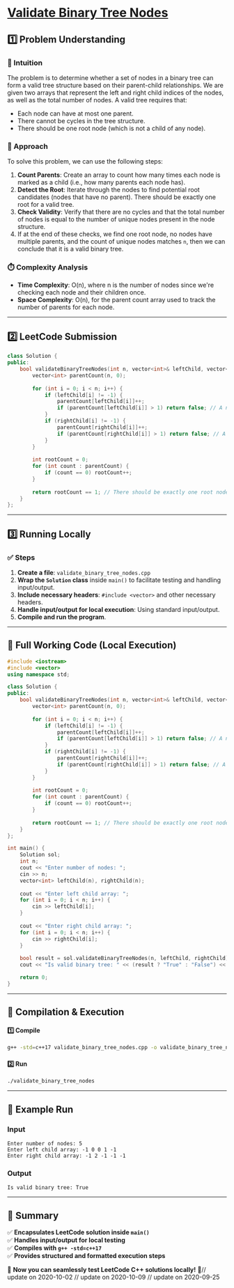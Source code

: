 # **[Validate Binary Tree Nodes](https://leetcode.com/problems/validate-binary-tree-nodes/description/)**  

## **1️⃣ Problem Understanding**  
### **📌 Intuition**  
The problem is to determine whether a set of nodes in a binary tree can form a valid tree structure based on their parent-child relationships. We are given two arrays that represent the left and right child indices of the nodes, as well as the total number of nodes. A valid tree requires that:
- Each node can have at most one parent.
- There cannot be cycles in the tree structure.
- There should be one root node (which is not a child of any node).

### **🚀 Approach**  
To solve this problem, we can use the following steps:
1. **Count Parents**: Create an array to count how many times each node is marked as a child (i.e., how many parents each node has). 
2. **Detect the Root**: Iterate through the nodes to find potential root candidates (nodes that have no parent). There should be exactly one root for a valid tree.
3. **Check Validity**: Verify that there are no cycles and that the total number of nodes is equal to the number of unique nodes present in the node structure. 
4. If at the end of these checks, we find one root node, no nodes have multiple parents, and the count of unique nodes matches `n`, then we can conclude that it is a valid binary tree.

### **⏱️ Complexity Analysis**  
- **Time Complexity**: O(n), where n is the number of nodes since we're checking each node and their children once.  
- **Space Complexity**: O(n), for the parent count array used to track the number of parents for each node.  

---  

## **2️⃣ LeetCode Submission**  
```cpp
class Solution {
public:
    bool validateBinaryTreeNodes(int n, vector<int>& leftChild, vector<int>& rightChild) {
        vector<int> parentCount(n, 0);
        
        for (int i = 0; i < n; i++) {
            if (leftChild[i] != -1) {
                parentCount[leftChild[i]]++;
                if (parentCount[leftChild[i]] > 1) return false; // A node can only have one parent
            }
            if (rightChild[i] != -1) {
                parentCount[rightChild[i]]++;
                if (parentCount[rightChild[i]] > 1) return false; // A node can only have one parent
            }
        }
        
        int rootCount = 0;
        for (int count : parentCount) {
            if (count == 0) rootCount++;
        }
        
        return rootCount == 1; // There should be exactly one root node
    }
};
```  

---  

## **3️⃣ Running Locally**  
### **✅ Steps**  
1. **Create a file**: `validate_binary_tree_nodes.cpp`  
2. **Wrap the `Solution` class** inside `main()` to facilitate testing and handling input/output.
3. **Include necessary headers**: `#include <vector>` and other necessary headers.
4. **Handle input/output for local execution**: Using standard input/output.
5. **Compile and run the program**.  

---  

## **📝 Full Working Code (Local Execution)**  
```cpp
#include <iostream>
#include <vector>
using namespace std;

class Solution {
public:
    bool validateBinaryTreeNodes(int n, vector<int>& leftChild, vector<int>& rightChild) {
        vector<int> parentCount(n, 0);
        
        for (int i = 0; i < n; i++) {
            if (leftChild[i] != -1) {
                parentCount[leftChild[i]]++;
                if (parentCount[leftChild[i]] > 1) return false; // A node can only have one parent
            }
            if (rightChild[i] != -1) {
                parentCount[rightChild[i]]++;
                if (parentCount[rightChild[i]] > 1) return false; // A node can only have one parent
            }
        }
        
        int rootCount = 0;
        for (int count : parentCount) {
            if (count == 0) rootCount++;
        }
        
        return rootCount == 1; // There should be exactly one root node
    }
};

int main() {
    Solution sol;
    int n;
    cout << "Enter number of nodes: ";
    cin >> n;
    vector<int> leftChild(n), rightChild(n);
    
    cout << "Enter left child array: ";
    for (int i = 0; i < n; i++) {
        cin >> leftChild[i];
    }
    
    cout << "Enter right child array: ";
    for (int i = 0; i < n; i++) {
        cin >> rightChild[i];
    }
    
    bool result = sol.validateBinaryTreeNodes(n, leftChild, rightChild);
    cout << "Is valid binary tree: " << (result ? "True" : "False") << endl;

    return 0;
}  
```  

---  

## **🔧 Compilation & Execution**  
#### **1️⃣ Compile**  
```bash
g++ -std=c++17 validate_binary_tree_nodes.cpp -o validate_binary_tree_nodes
```  

#### **2️⃣ Run**  
```bash
./validate_binary_tree_nodes
```  

---  

## **🎯 Example Run**  
### **Input**  
```
Enter number of nodes: 5
Enter left child array: -1 0 0 1 -1
Enter right child array: -1 2 -1 -1 -1
```  
### **Output**  
```
Is valid binary tree: True
```  

---  

## **📌 Summary**  
✅ **Encapsulates LeetCode solution inside `main()`**  
✅ **Handles input/output for local testing**  
✅ **Compiles with `g++ -std=c++17`**  
✅ **Provides structured and formatted execution steps**  

🚀 **Now you can seamlessly test LeetCode C++ solutions locally!** 🚀// update on 2020-10-02
// update on 2020-10-09
// update on 2020-09-25
